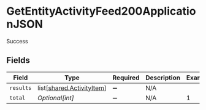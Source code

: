 # GetEntityActivityFeed200ApplicationJSON

Success


## Fields

| Field                                                            | Type                                                             | Required                                                         | Description                                                      | Example                                                          |
| ---------------------------------------------------------------- | ---------------------------------------------------------------- | ---------------------------------------------------------------- | ---------------------------------------------------------------- | ---------------------------------------------------------------- |
| `results`                                                        | list[[shared.ActivityItem](../../models/shared/activityitem.md)] | :heavy_minus_sign:                                               | N/A                                                              |                                                                  |
| `total`                                                          | *Optional[int]*                                                  | :heavy_minus_sign:                                               | N/A                                                              | 1                                                                |